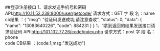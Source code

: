 ##登录注册接口
1、请求发送手机号和密码
    API:http://10.11.52.238:8000/user/getcode/
    请求方式：GET
    字 段 名：name
    cb结果 ：{
                 "msg": "验证码发送成功,请注意查收",
                 "status": 0,
                    "data": {
                         "name": "13083640226",
                         "code": 884231
                        }
                    }
        1、1拿到返回的结果发送接口请求验证码
        API:http://101.132.77.26/code/index.php
          请求方式：post
          字 段 名：phone  
                   code
          CB结果 ：{code:1;msg:"发送成功"}